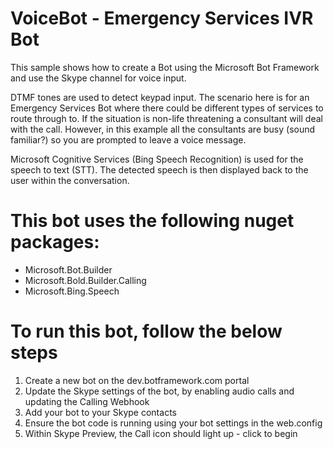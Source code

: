 # VoiceBot - Emergency Services IVR Bot

This sample shows how to create a Bot using the Microsoft Bot Framework and use the Skype channel for voice input. 

DTMF tones are used to detect keypad input.  The scenario here is for an Emergency Services Bot where there could
be different types of services to route through to.  If the situation is non-life threatening a consultant will deal with the call.  However,
in this example all the consultants are busy (sound familiar?) so you are prompted to leave a voice message.

Microsoft Cognitive Services (Bing Speech Recognition) is used for the speech to text (STT).  The detected speech is then displayed back to the user
within the conversation.

# This bot uses the following nuget packages:

* Microsoft.Bot.Builder
* Microsoft.Bold.Builder.Calling
* Microsoft.Bing.Speech

# To run this bot, follow the below steps

1. Create a new bot on the dev.botframework.com portal
2. Update the Skype settings of the bot, by enabling audio calls and updating the Calling Webhook
3. Add your bot to your Skype contacts
4. Ensure the bot code is running using your bot settings in the web.config
5. Within Skype Preview, the Call icon should light up - click to begin

